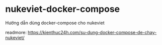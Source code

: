 # nukeviet-docker-compose
Hướng dẫn dùng docker-compose cho nukeviet

readmore: https://kienthuc24h.com/su-dung-docker-compose-de-chay-nukeviet/
